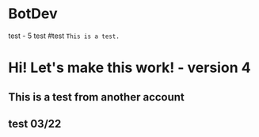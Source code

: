 # BotDev

test - 5
test
#test
`This is a test.`
# Hi! Let's make this work! - version 4

## This is a test from another account
## test 03/22
